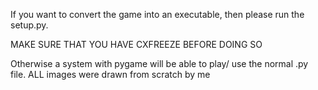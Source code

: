 If you want to convert the game into an executable, then please run the setup.py.

MAKE SURE THAT YOU HAVE CXFREEZE BEFORE DOING SO

Otherwise a system with pygame will be able to play/ use the normal .py file.
ALL images were drawn from scratch by me
